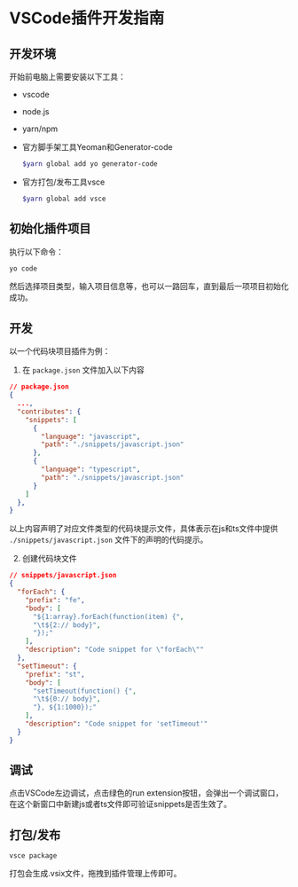 # VSCode插件开发指南

## 开发环境

开始前电脑上需要安装以下工具：

- vscode
- node.js
- yarn/npm
- 官方脚手架工具Yeoman和Generator-code

  ```bash
  $yarn global add yo generator-code
  ```

- 官方打包/发布工具vsce

  ```bash
  $yarn global add vsce
  ```

## 初始化插件项目

执行以下命令：

```bash
yo code
```

然后选择项目类型，输入项目信息等，也可以一路回车，直到最后一项项目初始化成功。

## 开发

以一个代码块项目插件为例：

1. 在 `package.json` 文件加入以下内容

```json
// package.json
{
  ...,
  "contributes": {
    "snippets": [
      {
        "language": "javascript",
        "path": "./snippets/javascript.json"
      },
      {
        "language": "typescript",
        "path": "./snippets/javascript.json"
      }
    ]
  },
}
```

以上内容声明了对应文件类型的代码块提示文件，具体表示在js和ts文件中提供 `./snippets/javascript.json` 文件下的声明的代码提示。

2. 创建代码块文件

```json
// snippets/javascript.json
{
  "forEach": {
    "prefix": "fe",
    "body": [
      "${1:array}.forEach(function(item) {",
      "\t${2:// body}",
      "});"
    ],
    "description": "Code snippet for \"forEach\""
  },
  "setTimeout": {
    "prefix": "st",
    "body": [
      "setTimeout(function() {",
      "\t${0:// body}",
      "}, ${1:1000});"
    ],
    "description": "Code snippet for 'setTimeout'"
  }
}
```

## 调试

点击VSCode左边调试，点击绿色的run extension按钮，会弹出一个调试窗口，在这个新窗口中新建js或者ts文件即可验证snippets是否生效了。

## 打包/发布

```
vsce package
```

打包会生成.vsix文件，拖拽到插件管理上传即可。
